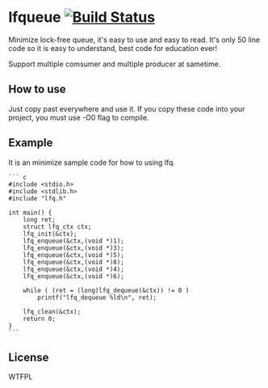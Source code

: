 # lfqueue [![Build Status](https://travis-ci.org/darkautism/lfqueue.svg?branch=master)](https://travis-ci.org/darkautism/lfqueue)

Minimize lock-free queue, it's easy to use and easy to read. It's only 50 line code so it is easy to understand, best code for education ever!

Support multiple comsumer and multiple producer at sametime.

## How to use

Just copy past everywhere and use it. If you copy these code into your project, you must use -O0 flag to compile.

## Example

It is an minimize sample code for how to using lfq.

	``` c
	#include <stdio.h>
	#include <stdlib.h>
	#include "lfq.h"

	int main() {
		long ret;
		struct lfq_ctx ctx;
		lfq_init(&ctx);
		lfq_enqueue(&ctx,(void *)1);
		lfq_enqueue(&ctx,(void *)3);
		lfq_enqueue(&ctx,(void *)5);
		lfq_enqueue(&ctx,(void *)8);
		lfq_enqueue(&ctx,(void *)4);
		lfq_enqueue(&ctx,(void *)6);
		
		while ( (ret = (long)lfq_dequeue(&ctx)) != 0 )
			printf("lfq_dequeue %ld\n", ret);
		
		lfq_clean(&ctx);
		return 0;
	}
	```
	
## License

WTFPL
